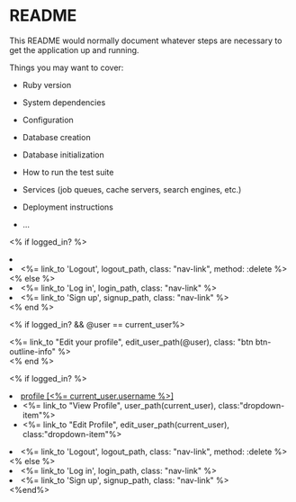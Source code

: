 # README

This README would normally document whatever steps are necessary to get the
application up and running.

Things you may want to cover:

* Ruby version

* System dependencies

* Configuration

* Database creation

* Database initialization

* How to run the test suite

* Services (job queues, cache servers, search engines, etc.)

* Deployment instructions

* ...

<% if logged_in? %>
            <li class="nav-item dropdown">
              <li class="nav-item">
                <%= link_to 'Logout', logout_path, class: "nav-link", method: :delete %>
              </li>
            <% else %>
              <li class="nav-item">
                <%= link_to 'Log in', login_path, class: "nav-link" %>
              </li>
              <li class="nav-item">
                <%= link_to 'Sign up', signup_path, class: "nav-link" %>
              </li>
            <% end %>








<% if logged_in? && @user == current_user%>
    <div class="text-center mt-4">
        <%= link_to "Edit your profile", edit_user_path(@user), class: "btn btn-outline-info" %>
    </div>
<% end %>















<% if logged_in? %>
              <li class="nav-item dropdown">
                <a class="nav-link dropdown-toggle" href="#" id="navbarDropdown" role="button" data-bs-toggle="dropdown" aria-expanded="false">
                profile [<%= current_user.username %>]
                </a>
                <ul class="dropdown-menu" aria-labelledby="navbarDropdown">
                <li><%= link_to "View Profile", user_path(current_user), class:"dropdown-item"%></li>
                <li><%= link_to "Edit Profile", edit_user_path(current_user), class:"dropdown-item"%></li>
                </ul>
              </li>
              <li class="nav-item">
                <%= link_to 'Logout', logout_path, class: "nav-link", method: :delete %>
              </li>
            <% else %>
              <li class="nav-item">
                <%= link_to 'Log in', login_path, class: "nav-link" %>
              </li>
              <li class="nav-item">
                <%= link_to 'Sign up', signup_path, class: "nav-link" %>
              </li>
            <%end%>